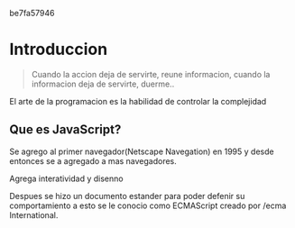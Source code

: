 be7fa57946
# Introduccion

> Cuando la accion deja de servirte, reune informacion, cuando la informacion deja de servirte, duerme..

El arte de la programacion es la habilidad de controlar la complejidad

## Que es JavaScript?
Se agrego al primer navegador(Netscape Navegation) en 1995 y desde entonces se a agregado a mas navegadores.

Agrega interatividad y disenno 

Despues se hizo un documento estander para poder defenir su comportamiento a esto se le conocio como ECMAScript creado por /ecma International.


